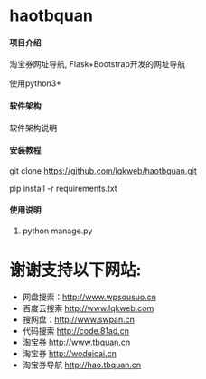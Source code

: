 # haotbquan

#### 项目介绍
淘宝券网址导航, Flask+Bootstrap开发的网址导航

使用python3+

#### 软件架构
软件架构说明


#### 安装教程

git clone https://github.com/lqkweb/haotbquan.git

pip install -r requirements.txt

#### 使用说明

1. python manage.py


# 谢谢支持以下网站:
- 网盘搜索：http://www.wpsousuo.cn
- 百度云搜索 http://www.lqkweb.com 
- 搜网盘：http://www.swpan.cn
- 代码搜索 http://code.81ad.cn
- 淘宝券 http://www.tbquan.cn
- 淘宝券 http://wodeicai.cn
- 淘宝券导航 http://hao.tbquan.cn
